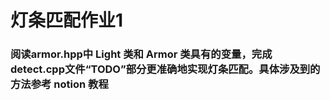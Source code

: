 # 灯条匹配作业1

### 阅读armor.hpp中 Light 类和 Armor 类具有的变量，完成detect.cpp文件“TODO”部分更准确地实现灯条匹配。具体涉及到的方法参考 notion 教程

